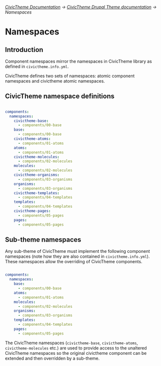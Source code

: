 _[CivicTheme Documentation](../README.md) &#8594; [CivicTheme Drupal Theme documentation](README.md)  &#8594; Namespaces_

# Namespaces

## Introduction

Component namespaces mirror the namespaces in CivicTheme library as defined in
`civictheme.info.yml`.

CivicTheme defines two sets of namespaces: atomic component namespaces and civictheme
atomic namespaces.

## CivicTheme namespace definitions

```yml

components:
  namespaces:
    civictheme-base:
      - components/00-base
    base:
      - components/00-base
    civictheme-atoms:
      - components/01-atoms
    atoms:
      - components/01-atoms
    civictheme-molecules:
      - components/02-molecules
    molecules:
      - components/02-molecules
    civictheme-organisms:
      - components/03-organisms
    organisms:
      - components/03-organisms
    civictheme-templates:
      - components/04-templates
    templates:
      - components/04-templates
    civictheme-pages:
      - components/05-pages
    pages:
      - components/05-pages

```

## Sub-theme namespaces

Any sub-theme of CivicTheme must implement the following component namespaces
(note how they are also contained in `civictheme.info.yml`). These namespaces
allow the overriding of CivicTheme components.

```yaml

components:
  namespaces:
    base:
      - components/00-base
    atoms:
      - components/01-atoms
    molecules:
      - components/02-molecules
    organisms:
      - components/03-organisms
    templates:
      - components/04-templates
    pages:
      - components/05-pages

```

The CivicTheme namespaces (`civictheme-base`, `civictheme-atoms`, `civictheme-molecules` etc.) are
used to provide access to the unaltered CivicTheme namespaces so the original civictheme
component can be extended and then overridden by a sub-theme.
